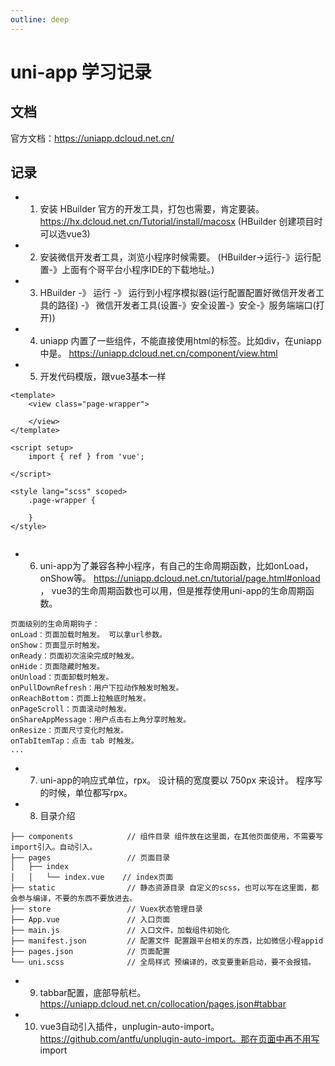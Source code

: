 ```yaml
---
outline: deep
---
```


# uni-app 学习记录
## 文档
官方文档：https://uniapp.dcloud.net.cn/

## 记录
+ 1. 安装 HBuilder 官方的开发工具，打包也需要，肯定要装。 https://hx.dcloud.net.cn/Tutorial/install/macosx  (HBuilder 创建项目时可以选vue3)
+ 2. 安装微信开发者工具，浏览小程序时候需要。 (HBuilder->运行-》运行配置-》上面有个哥平台小程序IDE的下载地址。)  
+ 3. HBuilder -》 运行 -》 运行到小程序模拟器(运行配置配置好微信开发者工具的路径) -》 微信开发者工具(设置-》安全设置-》安全-》服务端端口(打开))
+ 4. uniapp 内置了一些组件，不能直接使用html的标签。比如div，在uniapp中是<view></view>。 https://uniapp.dcloud.net.cn/component/view.html  
+ 5. 开发代码模版，跟vue3基本一样
```
<template>
	<view class="page-wrapper">

	</view>
</template>

<script setup>
	import { ref } from 'vue';
	
</script>

<style lang="scss" scoped>
	.page-wrapper {
   
	}
</style>


```
+ 6. uni-app为了兼容各种小程序，有自己的生命周期函数，比如onLoad，onShow等。 https://uniapp.dcloud.net.cn/tutorial/page.html#onload ， vue3的生命周期函数也可以用，但是推荐使用uni-app的生命周期函数。  
``` 
页面级别的生命周期钩子：
onLoad：页面加载时触发。 可以拿url参数。
onShow：页面显示时触发。
onReady：页面初次渲染完成时触发。
onHide：页面隐藏时触发。
onUnload：页面卸载时触发。
onPullDownRefresh：用户下拉动作触发时触发。
onReachBottom：页面上拉触底时触发。
onPageScroll：页面滚动时触发。
onShareAppMessage：用户点击右上角分享时触发。
onResize：页面尺寸变化时触发。
onTabItemTap：点击 tab 时触发。
...
```
+ 7. uni-app的响应式单位，rpx。 设计稿的宽度要以 750px 来设计。 程序写的时候，单位都写rpx。
+ 8. 目录介绍
```
├── components            // 组件目录 组件放在这里面，在其他页面使用，不需要写import引入。自动引入。
├── pages                 // 页面目录
│   ├── index
│   │   └── index.vue    // index页面
├── static                // 静态资源目录 自定义的scss，也可以写在这里面，都会参与编译，不要的东西不要放进去。
├── store                 // Vuex状态管理目录
├── App.vue               // 入口页面
├── main.js               // 入口文件，加载组件初始化
├── manifest.json         // 配置文件 配置跟平台相关的东西，比如微信小程appid
├── pages.json            // 页面配置
└── uni.scss              // 全局样式 预编译的，改变要重新启动，要不会报错。
```
+ 9. tabbar配置，底部导航栏。 https://uniapp.dcloud.net.cn/collocation/pages.json#tabbar  
+ 10. vue3自动引入插件，unplugin-auto-import。 https://github.com/antfu/unplugin-auto-import。那在页面中再不用写 import

